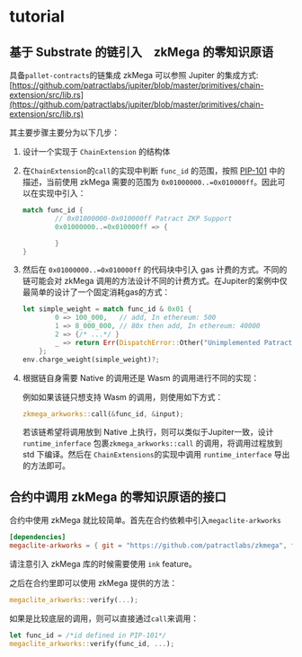 # tutorial

## 基于 Substrate 的链引入　zkMega 的零知识原语

具备`pallet-contracts`的链集成 zkMega 可以参照 Jupiter 的集成方式: [https://github.com/patractlabs/jupiter/blob/master/primitives/chain-extension/src/lib.rs](https://github.com/patractlabs/jupiter/blob/master/primitives/chain-extension/src/lib.rs)

其主要步骤主要分为以下几步：

1. 设计一个实现于 `ChainExtension` 的结构体
2. 在`ChainExtension`的`call`的实现中判断 `func_id` 的范围，按照 [PIP-101](https://github.com/patractlabs/PIPs/blob/main/PIPs/pip-101.md) 中的描述，当前使用 zkMega 需要的范围为 `0x01000000..=0x010000ff`。因此可以在实现中引入：

    ```rust
    match func_id {
            // 0x01000000-0x010000ff Patract ZKP Support
            0x01000000..=0x010000ff => {

            }
    }
    ```

3. 然后在 `0x01000000..=0x010000ff` 的代码块中引入 gas 计费的方式。不同的链可能会对 zkMega 调用的方法设计不同的计费方式。在Jupiter的案例中仅最简单的设计了一个固定消耗gas的方式：

    ```rust
    let simple_weight = match func_id & 0x01 {
            0 => 100_000,   // add, In ethereum: 500
            1 => 8_000_000, // 80x then add, In ethereum: 40000
            2 => {/* ...*/ }
            _ => return Err(DispatchError::Other("Unimplemented Patract ZKP func_id"));
        };
    env.charge_weight(simple_weight)?;
    ```

4. 根据链自身需要 Native 的调用还是 Wasm 的调用进行不同的实现：

    例如如果该链只想支持 Wasm 的调用，则使用如下方式：

    ```rust
    zkmega_arkworks::call(&func_id, &input);
    ```

    若该链希望将调用放到 Native 上执行，则可以类似于Jupiter一致，设计 `runtime_inferface` 包裹`zkmega_arkworks::call` 的调用，将调用过程放到 std 下编译。然后在 `ChainExtensions`的实现中调用 `runtime_interface` 导出的方法即可。

## 合约中调用 zkMega 的零知识原语的接口

合约中使用 zkMega 就比较简单。首先在合约依赖中引入`megaclite-arkworks`

```toml
[dependencies]
megaclite-arkworks = { git = "https://github.com/patractlabs/zkmega", features = [ "ink" ], default-features = false }
```

请注意引入 zkMega 库的时候需要使用 `ink` feature。

之后在合约里即可以使用 zkMega 提供的方法：

```rust
megaclite_arkworks::verify(...);
```

如果是比较底层的调用，则可以直接通过`call`来调用：

```rust
let func_id = /*id defined in PIP-101*/
megaclite_arkworks::verify(func_id, ...);
```

